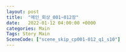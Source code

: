 ```yaml
---
layout: post
title:  "메인_회상_001~012장"
date:   2022-01-12 04:00:00 +0000
categories: Main
Tags: Story Main
SceneCode: ["scene_skip_cp001-012_q1_s10"]
---
```

